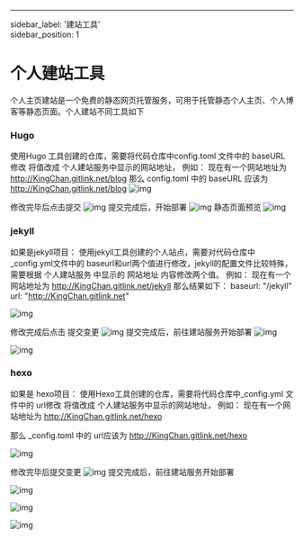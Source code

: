 ---
sidebar_label: '建站工具'      
sidebar_position: 1  

# 个人建站工具

个人主页建站是一个免费的静态网页托管服务，可用于托管静态个人主页、个人博客等静态页面。个人建站不同工具如下

### Hugo


使用Hugo 工具创建的仓库，需要将代码仓库中config.toml 文件中的 baseURL 修改
将值改成 个人建站服务中显示的网站地址，
例如： 现在有一个网站地址为 http://KingChan.gitlink.net/blog
那么 config.toml 中的 baseURL 应该为 http://KingChan.gitlink.net/blog
 ![img](../../static/img/个人主页建站/建站工具1.png)

修改完毕后点击提交
 ![img](../../static/img/个人主页建站/建站工具2.png)
提交完成后，开始部署
 ![img](../../static/img/建站工具3.png)
静态页面预览
  ![img](../../static/img/建站工具4.png)

### jekyll

如果是jekyll项目：
使用jekyll工具创建的个人站点，需要对代码仓库中 _config.yml文件中的 baseurl和url两个值进行修改，jekyll的配置文件比较特殊，需要根据 个人建站服务 中显示的 网站地址
内容修改两个值。
例如： 现在有一个网站地址为 http://KingChan.gitlink.net/jekyll
那么结果如下：
baseurl: "/jekyll" 
url: "http://KingChan.gitlink.net"

  ![img](../../static/img/建站工具5.png)

修改完成后点击 提交变更
 ![img](../../static/img/个人主页建站/建站工具2.png)
提交完成后，前往建站服务开始部署
 ![img](../../static/img/建站工具7.png)

  ![img](../../static/img/建站工具8.png)
### hexo

如果是 hexo项目：
使用Hexo工具创建的仓库，需要将代码仓库中_config.yml 文件中的 url修改
将值改成 个人建站服务中显示的网站地址，
例如： 现在有一个网站地址为 http://KingChan.gitlink.net/hexo

那么 _config.toml 中的 url应该为 http://KingChan.gitlink.net/hexo

 ![img](../../static/img/建站工具9.png)

修改完毕后提交变更
 ![img](../../static/img/个人主页建站/建站工具2.png)
提交完成后，前往建站服务开始部署

 ![img](../../static/img/建站工具11.png)

  ![img](../../static/img/建站工具12.png)

   ![img](../../static/img/建站工具13.png)

